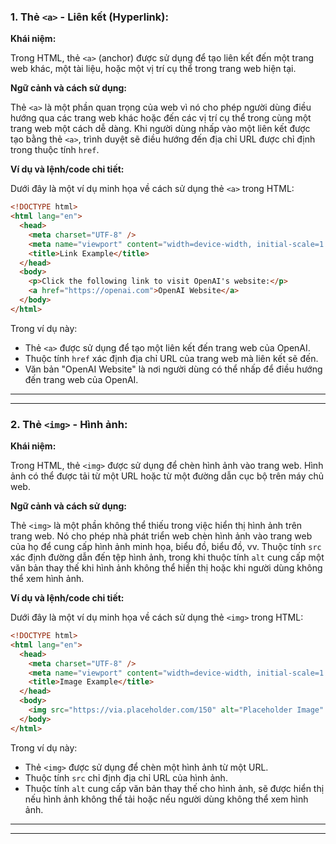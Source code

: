 ### 1. Thẻ `<a>` - Liên kết (Hyperlink):

**Khái niệm:**

Trong HTML, thẻ `<a>` (anchor) được sử dụng để tạo liên kết đến một trang web khác, một tài liệu, hoặc một vị trí cụ thể trong trang web hiện tại.

**Ngữ cảnh và cách sử dụng:**

Thẻ `<a>` là một phần quan trọng của web vì nó cho phép người dùng điều hướng qua các trang web khác hoặc đến các vị trí cụ thể trong cùng một trang web một cách dễ dàng. Khi người dùng nhấp vào một liên kết được tạo bằng thẻ `<a>`, trình duyệt sẽ điều hướng đến địa chỉ URL được chỉ định trong thuộc tính `href`.

**Ví dụ và lệnh/code chi tiết:**

Dưới đây là một ví dụ minh họa về cách sử dụng thẻ `<a>` trong HTML:

```html
<!DOCTYPE html>
<html lang="en">
  <head>
    <meta charset="UTF-8" />
    <meta name="viewport" content="width=device-width, initial-scale=1.0" />
    <title>Link Example</title>
  </head>
  <body>
    <p>Click the following link to visit OpenAI's website:</p>
    <a href="https://openai.com">OpenAI Website</a>
  </body>
</html>
```

Trong ví dụ này:

- Thẻ `<a>` được sử dụng để tạo một liên kết đến trang web của OpenAI.
- Thuộc tính `href` xác định địa chỉ URL của trang web mà liên kết sẽ đến.
- Văn bản "OpenAI Website" là nơi người dùng có thể nhấp để điều hướng đến trang web của OpenAI.

---

---

### 2. Thẻ `<img>` - Hình ảnh:

**Khái niệm:**

Trong HTML, thẻ `<img>` được sử dụng để chèn hình ảnh vào trang web. Hình ảnh có thể được tải từ một URL hoặc từ một đường dẫn cục bộ trên máy chủ web.

**Ngữ cảnh và cách sử dụng:**

Thẻ `<img>` là một phần không thể thiếu trong việc hiển thị hình ảnh trên trang web. Nó cho phép nhà phát triển web chèn hình ảnh vào trang web của họ để cung cấp hình ảnh minh họa, biểu đồ, biểu đồ, vv. Thuộc tính `src` xác định đường dẫn đến tệp hình ảnh, trong khi thuộc tính `alt` cung cấp một văn bản thay thế khi hình ảnh không thể hiển thị hoặc khi người dùng không thể xem hình ảnh.

**Ví dụ và lệnh/code chi tiết:**

Dưới đây là một ví dụ minh họa về cách sử dụng thẻ `<img>` trong HTML:

```html
<!DOCTYPE html>
<html lang="en">
  <head>
    <meta charset="UTF-8" />
    <meta name="viewport" content="width=device-width, initial-scale=1.0" />
    <title>Image Example</title>
  </head>
  <body>
    <img src="https://via.placeholder.com/150" alt="Placeholder Image" />
  </body>
</html>
```

Trong ví dụ này:

- Thẻ `<img>` được sử dụng để chèn một hình ảnh từ một URL.
- Thuộc tính `src` chỉ định địa chỉ URL của hình ảnh.
- Thuộc tính `alt` cung cấp văn bản thay thế cho hình ảnh, sẽ được hiển thị nếu hình ảnh không thể tải hoặc nếu người dùng không thể xem hình ảnh.

---

---
